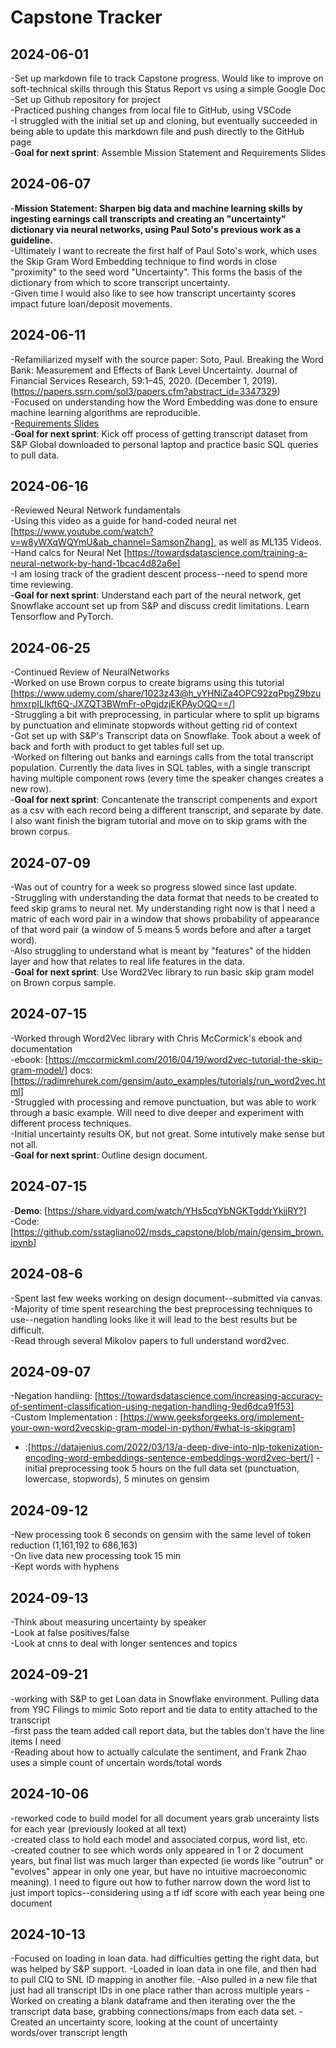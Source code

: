# Capstone Tracker

## 2024-06-01
-Set up markdown file to track Capstone progress. Would like to improve on soft-technical skills through this Status Report vs using a simple Google Doc <br>
-Set up Github repository for project <br>
-Practiced pushing changes from local file to GitHub, using VSCode <br>
-I struggled with the initial set up and cloning, but eventually succeeded in being able to update this markdown file and push directly to the GitHub page <br>
-**Goal for next sprint**: Assemble Mission Statement and Requirements Slides <br>


## 2024-06-07
-**Mission Statement:  Sharpen big data and machine learning skills by ingesting earnings call transcripts and creating an "uncertainty" dictionary via neural networks, using Paul Soto's previous work as a guideline.** <br>
-Ultimately I want to recreate the first half of Paul Soto's work, which uses the Skip Gram Word Embedding technique to find words in close "proximity" to the seed word "Uncertainty". This forms the basis of the dictionary from which to score transcript uncertainty. <br>
-Given time I would also like to see how transcript uncertainty scores impact future loan/deposit movements.<br>

## 2024-06-11
-Refamiliarized myself with the source paper: Soto, Paul. Breaking the Word Bank: Measurement and Effects of Bank Level Uncertainty. Journal of Financial Services Research, 59:1–45, 2020. (December 1, 2019). (https://papers.ssrn.com/sol3/papers.cfm?abstract_id=3347329)<br>
-Focused on understanding how the Word Embedding was done to ensure machine learning algorithms are reproducible. <br>
-[Requirements Slides](https://docs.google.com/presentation/d/1kJGZvuGkIB1E4net2ipg81y3v-zn55AepvC93jrRlPs/edit#slide=id.p) <br>
-**Goal for next sprint**: Kick off process of getting transcript dataset from S&P Global downloaded to personal laptop and practice basic SQL queries to pull data.


## 2024-06-16
-Reviewed Neural Network fundamentals <br>
-Using this video as a guide for hand-coded neural net [https://www.youtube.com/watch?v=w8yWXqWQYmU&ab_channel=SamsonZhang], as well as ML135 Videos.<br>
-Hand calcs for Neural Net [https://towardsdatascience.com/training-a-neural-network-by-hand-1bcac4d82a6e]<br>
-I am losing track of the gradient descent process--need to spend more time reviewing.<br>
-**Goal for next sprint**: Understand each part of the neural network, get Snowflake account set up from S&P and discuss credit limitations. Learn Tensorflow and PyTorch.<br>


## 2024-06-25
-Continued Review of NeuralNetworks<br>
-Worked on use Brown corpus to create bigrams using this tutorial [https://www.udemy.com/share/1023z43@h_yYHNiZa4OPC92zqPpgZ9bzuhmxrpILIkft6Q-JXZQT3BWmFr-oPgjdzjEKPAyOQQ==/]<br>
-Struggling a bit with preprocessing, in particular where to split up bigrams by punctuation and eliminate stopwords without getting rid of context<br>
-Got set up with S&P's Transcript data on Snowflake. Took about a week of back and forth with product to get tables full set up.<br>
-Worked on filtering out banks and earnings calls from the total transcript population. Currently the data lives in SQL tables, with a single transcript having multiple component rows (every time the speaker changes creates a new row).<br>
-**Goal for next sprint**: Concantenate the transcript compenents and export as a csv with each record being a different transcript, and separate by date. I also want finish the bigram tutorial and move on to skip grams with the brown corpus.<br>

## 2024-07-09
-Was out of country for a week so progress slowed since last update.<br>
-Struggling with understanding the data format that needs to be created to feed skip grams to neural net. My understanding right now is that I need a matric of each word pair in a window that shows probability of appearance of that word pair (a window of 5 means 5 words before and after a target word).<br>
-Also struggling to understand what is meant by "features" of the hidden layer and how that relates to real life features in the data.<br>
-**Goal for next sprint**: Use Word2Vec library to run basic skip gram model on Brown corpus sample.<br>

## 2024-07-15
-Worked through Word2Vec library with Chris McCormick's ebook and documentation<br>
-ebook: [https://mccormickml.com/2016/04/19/word2vec-tutorial-the-skip-gram-model/] docs: [https://radimrehurek.com/gensim/auto_examples/tutorials/run_word2vec.html]<br>
-Struggled with processing and remove punctuation, but was able to work through a basic example. Will need to dive deeper and experiment with different process techniques.<br>
-Initial uncertainty results OK, but not great. Some intutively make sense but not all.<br>
-**Goal for next sprint**: Outline design document. <br>

## 2024-07-15
-**Demo**: [https://share.vidyard.com/watch/YHs5cqYbNGKTgddrYkjjRY?]<br>
-Code: [https://github.com/sstagliano02/msds_capstone/blob/main/gensim_brown.ipynb]<br>


## 2024-08-6
-Spent last few weeks working on design document--submitted via canvas.<br>
-Majority of time spent researching the best preprocessing techniques to use--negation handling looks like it will lead to the best results but be difficult.<br>
-Read through several Mikolov papers to full understand word2vec. <br>

## 2024-09-07
-Negation handling: [https://towardsdatascience.com/increasing-accuracy-of-sentiment-classification-using-negation-handling-9ed6dca91f53] <br>
-Custom Implementation : [https://www.geeksforgeeks.org/implement-your-own-word2vecskip-gram-model-in-python/#what-is-skipgram]
-  :[https://datajenius.com/2022/03/13/a-deep-dive-into-nlp-tokenization-encoding-word-embeddings-sentence-embeddings-word2vec-bert/]
-initial preprocessing took 5 hours on the full data set (punctuation, lowercase, stopwords), 5 minutes on gensim<br>


## 2024-09-12
-New processing took 6 seconds on gensim with the same level of token reduction (1,161,192 to 686,163)<br>
-On live data new processing took 15 min<br>
-Kept words with hyphens<br>

## 2024-09-13
-Think about measuring uncertainty by speaker<br>
-Look at false positives/false<br>
-Look at cnns to deal with longer sentences and topics<br>

## 2024-09-21
-working with S&P to get Loan data in Snowflake environment. Pulling data from Y9C Filings to mimic Soto report and tie data to entity attached to the transcript<br>
-first pass the team added call report data, but the tables don't have the line items I need<br>
-Reading about how to actually calculate the sentiment, and Frank Zhao uses a simple count of uncertain words/total words<br>


## 2024-10-06
-reworked code to build model for all document years grab uncerainty lists for each year (previously looked at all text)<br>
-created class to hold each model and associated corpus, word list, etc.<br>
-created coutner to see which words only appeared in 1 or 2 document years, but final list was much larger than expected (ie words like "outrun" or "evolves" appear in only one year, but have no intuitive macroeconomic meaning). I need to figure out how to futher narrow down the word list to just import topics--considering using a tf idf score with each year being one document<br>


## 2024-10-13
-Focused on loading in loan data. had difficulties getting the right data, but was helped by S&P support.
-Loaded in loan data in one file, and then had to pull CIQ to SNL ID mapping in another file.
-Also pulled in a new file that just had all transcript IDs in one place rather than across multiple years
-Worked on creating a blank dataframe and then iterating over the the transcript data base, grabbing connections/maps from each data set.
-Created an uncertainty score, looking at the count of uncertainty words/over transcript length



